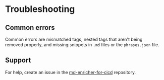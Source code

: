 

# Troubleshooting



## Common errors
Common errors are mismatched tags, nested tags that aren't being removed properly, and missing snippets in `.md` files or the `phrases.json` file.



## Support

For help, create an issue in the [md-enricher-for-cicd](https://github.com/IBM/md-enricher-for-cicd) repository.

